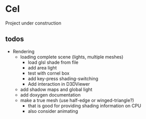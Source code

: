 # Cel

Project under construction

## todos

- Rendering
  - loading complete scene (lights, multiple meshes)
    - load glsl shade from file
    - add area light
    - test with cornel box
    - add key-press shading-switching
	- Add interaction in D3DViewer
  - add shadow maps and global light
  - add doxygen documentation
  - make a true mesh (use half-edge or winged-triangle?)
    - that is good for providing shading information on CPU
    - also consider animating
